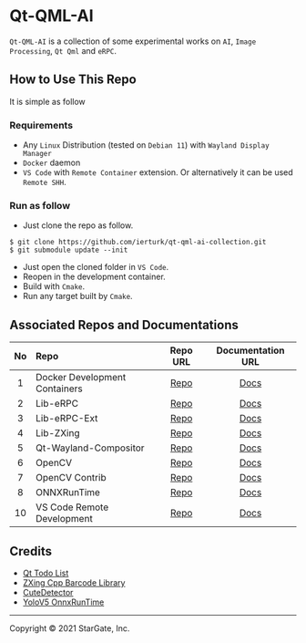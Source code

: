 # Qt-QML-AI #

`Qt-QML-AI` is a collection of some experimental works on `AI`, `Image Processing`, `Qt Qml` and `eRPC`. 
## How to Use This Repo ##
It is simple as follow
### Requirements ###
- Any `Linux` Distribution (tested on `Debian 11`) with `Wayland Display Manager`
- `Docker` daemon
- `VS Code` with `Remote Container` extension. Or alternatively it can be used `Remote SHH`.   
### Run as follow ###
- Just clone the repo as follow.
```
$ git clone https://github.com/ierturk/qt-qml-ai-collection.git
$ git submodule update --init
```
- Just open the cloned folder in `VS Code`.
- Reopen in the development container.
- Build with `Cmake`.
- Run any target built by `Cmake`.

## Associated Repos and Documentations ##
| No | Repo                                     | Repo URL      | Documentation URL     |
| :---: | :---                                  | :---:         | :---:                 |
| 1     | Docker Development Containers         | [Repo][1]     | [Docs][2]             |
| 2     | Lib-eRPC                              | [Repo][3]     | [Docs][4]             |
| 3     | Lib-eRPC-Ext                          | [Repo][5]     | [Docs][6]             |
| 4     | Lib-ZXing                             | [Repo][7]     | [Docs][8]             |
| 5     | Qt-Wayland-Compositor                 | [Repo][9]     | [Docs][10]            |
| 6     | OpenCV                                | [Repo][11]    | [Docs][12]            |
| 7     | OpenCV Contrib                        | [Repo][13]    | [Docs][14]            |
| 8     | ONNXRunTime                           | [Repo][15]    | [Docs][16]            |
| 10    | VS Code Remote Development            | [Repo][17]    | [Docs][18]            |

## Credits ##
* [Qt Todo List][19]
* [ZXing Cpp Barcode Library][20]
* [CuteDetector][21]
* [YoloV5 OnnxRunTime][22] 
____
Copyright © 2021 StarGate, Inc.

[1]: https://github.com/ierturk/dev-containers.git
        (Docker Development Containers Repo)
[2]: https://github.com/ierturk/dev-containers.git
        (Docker Development Containers Docs)

[3]: https://github.com/EmbeddedRPC/erpc.git
        (Lib-eRPC Repo)
[4]: https://github.com/EmbeddedRPC/erpc/wiki
        (Lib-eRPC Docs)

[5]: https://github.com/ierturk/erpc-extension.git
        (Lib-eRPC-Ext Repo)
[6]: https://github.com/ierturk/erpc-extension.git
        (Lib-eRPC-Ext Docs)

[7]: https://github.com/nu-book/zxing-cpp.git
        (Lib-ZXing Repo)
[8]: https://github.com/nu-book/zxing-cpp/blob/master/README.md
        (Lib-ZXing Docs)

[9]: https://github.com/ierturk/qt-wayland-compositor.git
        (Qt-Wayland Repo)
[10]: https://github.com/ierturk/qt-wayland-compositor.git
        (Qt-Wayland Docs)

[11]: https://github.com/opencv/opencv
        (OpenCV Repo)
[12]: https://github.com/opencv/opencv/wiki
        (Opencv Docs)

[13]: https://github.com/opencv/opencv_contrib.git
        (OpenCV Contrib Repo)
[14]: https://github.com/opencv/opencv_contrib/blob/4.x/README.md
        (OpenCV Contrib Docs)

[15]: https://github.com/microsoft/onnxruntime.git
        (ONNXRunTime Repo)
[16]: https://github.com/microsoft/onnxruntime/wiki
        (ONNXRunTime Docs)

[17]: Docs/static/404.md
        (VS Code Remote Development Repo)
[18]: https://code.visualstudio.com/docs/remote/remote-overview
        (VS Code Remote Development Docs)

[19]: https://github.com/huserman/qt-todolist
        (Qt Todo List)
[20]: https://github.com/nu-book/zxing-cpp
        (ZXing Cpp Barcode Library)
[21]: https://bitbucket.org/amahta/cutedetector/src/master/
        (CuteDetector)
[22]: https://github.com/itsnine/yolov5-onnxruntime
        (YoloV5 OnnxRunTime)